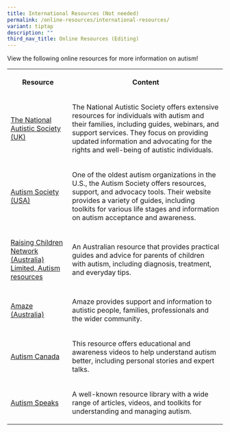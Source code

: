 ```yaml
---
title: International Resources (Not needed)
permalink: /online-resources/international-resources/
variant: tiptap
description: ""
third_nav_title: Online Resources (Editing)
---
```

<p>View the following online resources for more information on autism!</p>
<table style="minWidth: 50px">
<colgroup>
<col>
<col>
</colgroup>
<tbody>
<tr>
<th rowspan="1" colspan="1">
<p>Resource</p>
</th>
<th rowspan="1" colspan="1">
<p>Content</p>
</th>
</tr>
<tr>
<td rowspan="1" colspan="1">
<p><a href="https://www.autism.org.uk/" rel="noopener nofollow" target="_blank">The National Autistic Society (UK)</a>
</p>
</td>
<td rowspan="1" colspan="1">
<p>The National Autistic Society offers extensive resources for individuals
with autism and their families, including guides, webinars, and support
services. They focus on providing updated information and advocating for
the rights and well-being of autistic individuals.</p>
</td>
</tr>
<tr>
<td rowspan="1" colspan="1">
<p><a href="https://autismsociety.org/resources-by-topic/" rel="noopener nofollow" target="_blank">Autism Society (USA)</a>
</p>
</td>
<td rowspan="1" colspan="1">
<p>One of the oldest autism organizations in the U.S., the Autism Society
offers resources, support, and advocacy tools. Their website provides a
variety of guides, including toolkits for various life stages and information
on autism acceptance and awareness.</p>
</td>
</tr>
<tr>
<td rowspan="1" colspan="1">
<p><a href="https://raisingchildren.net.au/autism" rel="noopener nofollow" target="_blank">Raising Children Network (Australia) Limited, Autism resources</a>
</p>
</td>
<td rowspan="1" colspan="1">
<p>An Australian resource that provides practical guides and advice for parents
of children with autism, including diagnosis, treatment, and everyday tips.</p>
</td>
</tr>
<tr>
<td rowspan="1" colspan="1">
<p><a href="https://www.amaze.org.au/training/social-scripts/" rel="noopener nofollow" target="_blank">Amaze (Australia)</a>
</p>
</td>
<td rowspan="1" colspan="1">
<p>Amaze provides support and information to autistic people, families, professionals
and the wider community.</p>
</td>
</tr>
<tr>
<td rowspan="1" colspan="1">
<p><a href="https://www.autismcanada.org/acresources" rel="noopener nofollow" target="_blank">Autism Canada</a>
</p>
</td>
<td rowspan="1" colspan="1">
<p>This resource offers educational and awareness videos to help understand
autism better, including personal stories and expert talks.</p>
</td>
</tr>
<tr>
<td rowspan="1" colspan="1">
<p><a href="https://www.autismspeaks.org/directory" rel="noopener nofollow" target="_blank">Autism Speaks</a>
</p>
</td>
<td rowspan="1" colspan="1">
<p>A well-known resource library with a wide range of articles, videos, and
toolkits for understanding and managing autism.</p>
</td>
</tr>
</tbody>
</table>
<p></p>